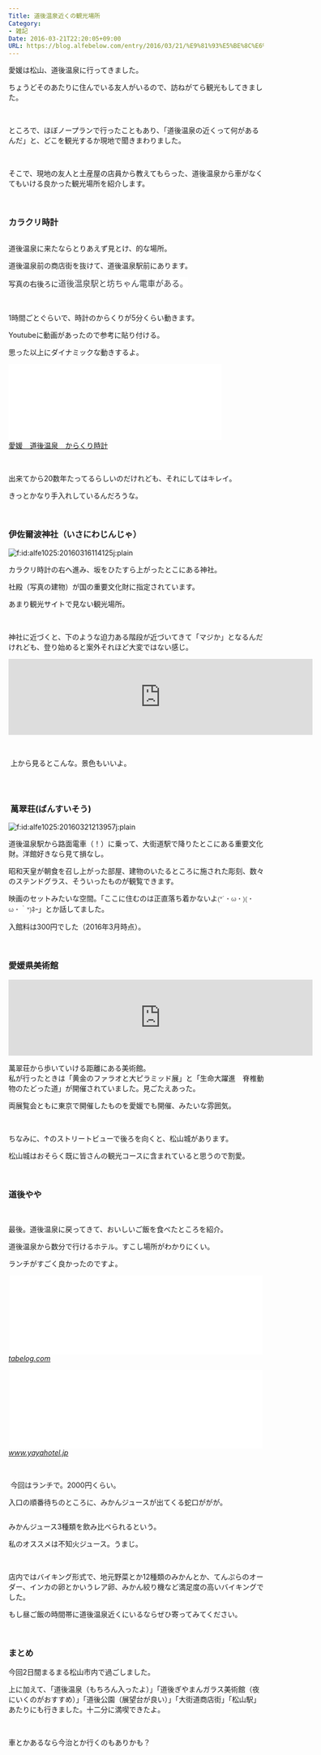 ```yaml
---
Title: 道後温泉近くの観光場所
Category:
- 雑記
Date: 2016-03-21T22:20:05+09:00
URL: https://blog.alfebelow.com/entry/2016/03/21/%E9%81%93%E5%BE%8C%E6%B8%A9%E6%B3%89%E8%BF%91%E3%81%8F%E3%81%AE%E8%A6%B3%E5%85%89%E5%A0%B4%E6%89%80
---
```


<p>愛媛は松山、道後温泉に行ってきました。</p>
<p>ちょうどそのあたりに住んでいる友人がいるので、訪ねがてら観光もしてきました。</p>
<p> </p>
<p>ところで、ほぼノープランで行ったこともあり、「道後温泉の近くって何があるんだ」と、どこを観光するか現地で聞きまわりました。</p>
<p> </p>
<p>そこで、現地の友人と土産屋の店員から教えてもらった、道後温泉から車がなくてもいける良かった観光場所を紹介します。</p>
<p> </p>

### カラクリ時計

<p><img class="magnifiable" src="https://cdn-ak.f.st-hatena.com/images/fotolife/a/alfe1025/20010502/20010502033540.jpg" alt="" /></p>
<p>道後温泉に来たならとりあえず見とけ、的な場所。</p>
<p>道後温泉前の商店街を抜けて、道後温泉駅前にあります。</p>
<p>写真の右後ろに<span style="color: #3d3f44; font-family: 'Helvetica Neue', Helvetica, Arial, 'ヒラギノ角ゴ Pro W3', 'Hiragino Kaku Gothic Pro', メイリオ, Meiryo, 'ＭＳ Ｐゴシック', 'MS PGothic', sans-serif; font-size: 16px; font-style: normal; font-variant: normal; font-weight: normal; letter-spacing: normal; line-height: 24px; orphans: auto; text-align: start; text-indent: 0px; text-transform: none; white-space: normal; widows: 1; word-spacing: 0px; -webkit-text-stroke-width: 0px; display: inline !important; float: none; background-color: #ffffff;">道後温泉駅と坊ちゃん電車がある。</span></p>
<p> </p>
<p>1時間ごとぐらいで、時計のからくりが5分くらい動きます。</p>
<p>Youtubeに動画があったので参考に貼り付ける。</p>
<p>思った以上にダイナミックな動きするよ。</p>
<p><iframe src="//www.youtube.com/embed/GnwhkzSYKYk" width="420" frameborder="0" allowfullscreen=""></iframe><br /><a href="https://youtube.com/watch?v=GnwhkzSYKYk">愛媛　道後温泉　からくり時計</a></p>
<p> </p>
<p>出来てから20数年たってるらしいのだけれども、それにしてはキレイ。</p>
<p>きっとかなり手入れしているんだろうな。</p>
<p> </p>

### 伊佐爾波神社（いさにわじんじゃ）

<p><img class="hatena-fotolife" title="f:id:alfe1025:20160316114125j:plain" src="http://cdn-ak.f.st-hatena.com/images/fotolife/a/alfe1025/20160316/20160316114125.jpg" alt="f:id:alfe1025:20160316114125j:plain" /></p>
<p>カラクリ時計の右へ進み、坂をひたすら上がったとこにある神社。</p>
<p>社殿（写真の建物）が国の重要文化財に指定されています。</p>
<p>あまり観光サイトで見ない観光場所。</p>
<p> </p>
<p>神社に近づくと、下のような迫力ある階段が近づいてきて「マジか」となるんだけれども、登り始めると案外それほど大変ではない感じ。</p>
<p><iframe style="border: 0;" src="https://www.google.com/maps/embed?pb=!1m0!3m2!1sja!2sjp!4v1458563584479!6m8!1m7!1s7lZPi-2f9blGxDSWf77VzQ!2m2!1d33.85065443018369!2d132.7877309513132!3f78.41335544252422!4f2.9177414349330775!5f0.7820865974627469" width="600" frameborder="0" allowfullscreen=""></iframe></p>
<p> </p>
<p> 上から見るとこんな。景色もいいよ。</p>
<p><img class="magnifiable" src="https://cdn-ak.f.st-hatena.com/images/fotolife/a/alfe1025/20010502/20010502033550.jpg" alt="" /></p>
<p> </p>

###  萬翠荘(ばんすいそう)

<p><img class="hatena-fotolife" title="f:id:alfe1025:20160321213957j:plain" src="http://cdn-ak.f.st-hatena.com/images/fotolife/a/alfe1025/20160321/20160321213957.jpg" alt="f:id:alfe1025:20160321213957j:plain" /></p>
<p>道後温泉駅から路面電車（！）に乗って、大街道駅で降りたとこにある重要文化財。洋館好きなら見て損なし。</p>
<p>昭和天皇が朝食を召し上がった部屋、建物のいたるところに施された彫刻、数々のステンドグラス、そういったものが観覧できます。</p>
<p>映画のセットみたいな空間。「ここに住むのは正直落ち着かないよ<span style="color: #545454; font-family: arial, sans-serif; font-size: small; font-style: normal; font-variant: normal; font-weight: normal; letter-spacing: normal; line-height: 18.2px; orphans: auto; text-align: left; text-indent: 0px; text-transform: none; white-space: normal; widows: 1; word-spacing: 0px; -webkit-text-stroke-width: 0px; display: inline !important; float: none; background-color: #ffffff;">(*´・ω・)(・ω・｀*)</span><em style="font-weight: bold; font-style: normal; color: #6a6a6a; font-family: arial, sans-serif; font-size: small; font-variant: normal; letter-spacing: normal; line-height: 18.2px; orphans: auto; text-align: left; text-indent: 0px; text-transform: none; white-space: normal; widows: 1; word-spacing: 0px; -webkit-text-stroke-width: 0px; background-color: #ffffff;">ﾈｰ</em>」とか話してました。</p>
<p>入館料は300円でした（2016年3月時点）。</p>
<p> </p>

### 愛媛県美術館

<p><iframe style="border: 0;" src="https://www.google.com/maps/embed?pb=!1m0!3m2!1sja!2sus!4v1458565178394!6m8!1m7!1s4rgLWtnIPIGhbzwdcsqMpw!2m2!1d33.84103834207441!2d132.7627560332878!3f220.40109212308076!4f0.5920056924795745!5f0.7820865974627469" width="600" frameborder="0" allowfullscreen=""></iframe></p>
<p>萬翠荘から歩いていける距離にある美術館。<br />私が行ったときは「黄金のファラオと大ピラミッド展」と「生命大躍進　脊椎動物のたどった道」が開催されていました。見ごたえあった。</p>
<p>両展覧会ともに東京で開催したものを愛媛でも開催、みたいな雰囲気。</p>
<p> </p>
<p>ちなみに、↑のストリートビューで後ろを向くと、松山城があります。</p>
<p>松山城はおそらく既に皆さんの観光コースに含まれていると思うので割愛。</p>
<p> </p>

### 道後やや

<p> </p>
<p>最後。道後温泉に戻ってきて、おいしいご飯を食べたところを紹介。</p>
<p>道後温泉から数分で行けるホテル。すこし場所がわかりにくい。</p>
<p>ランチがすごく良かったのですよ。</p>
<p><iframe class="embed-card embed-webcard" style="display: block; width: 100%; height: 155px; max-width: 500px; margin: auto;" title="ややダイニング (道後温泉/バイキング)" src="//hatenablog-parts.com/embed?url=http%3A%2F%2Ftabelog.com%2Fehime%2FA3801%2FA380101%2F38007578%2F" frameborder="0" scrolling="no"></iframe><cite class="hatena-citation"><a href="http://tabelog.com/ehime/A3801/A380101/38007578/">tabelog.com</a></cite></p>
<p><iframe class="embed-card embed-webcard" style="display: block; width: 100%; height: 155px; max-width: 500px; margin: auto;" title="ランチについて｜道後やや" src="//hatenablog-parts.com/embed?url=http%3A%2F%2Fwww.yayahotel.jp%2Flunch.php" frameborder="0" scrolling="no"></iframe><cite class="hatena-citation"><a href="http://www.yayahotel.jp/lunch.php">www.yayahotel.jp</a></cite></p>
<p> </p>
<p> 今回はランチで。2000円くらい。</p>
<p>入口の順番待ちのところに、みかんジュースが出てくる蛇口ががが。 </p>
<p><img class="magnifiable" src="https://cdn-ak.f.st-hatena.com/images/fotolife/a/alfe1025/20010502/20010502033600.jpg" alt="" /></p>
<p>みかんジュース3種類を飲み比べられるという。</p>
<p>私のオススメは不知火ジュース。うまじ。</p>
<p> </p>
<p>店内ではバイキング形式で、地元野菜とか12種類のみかんとか、てんぷらのオーダー、インカの卵とかいうレア卵、みかん絞り機など満足度の高いバイキングでした。</p>
<p>もし昼ご飯の時間帯に道後温泉近くにいるならぜひ寄ってみてください。</p>
<p> </p>

### まとめ

<p>今回2日間まるまる松山市内で過ごしました。</p>
<p>上に加えて、「道後温泉（もちろん入ったよ）」「道後ぎやまんガラス美術館（夜にいくのがおすすめ）」「道後公園（展望台が良い）」「大街道商店街」「松山駅」あたりにも行きました。十二分に満喫できたよ。</p>
<p> </p>
<p>車とかあるなら今治とか行くのもありかも？</p>
<p> </p>
